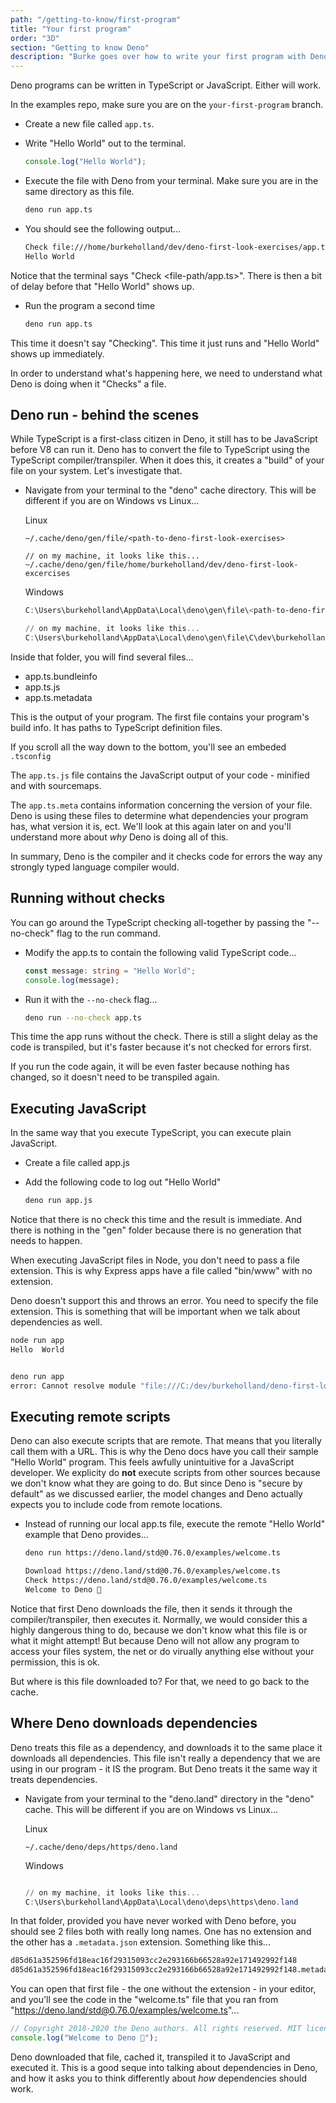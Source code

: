 ```yaml
---
path: "/getting-to-know/first-program"
title: "Your first program"
order: "3D"
section: "Getting to know Deno"
description: "Burke goes over how to write your first program with Deno and execute it with the Deno CLI."
---
```


Deno programs can be written in TypeScript or JavaScript. Either will work.

In the examples repo, make sure you are on the `your-first-program` branch.

- Create a new file called `app.ts`.

- Write "Hello World" out to the terminal.

  ```typescript
  console.log("Hello World");
  ```

- Execute the file with Deno from your terminal. Make sure you are in the same directory as this file.

  ```bash
  deno run app.ts
  ```

- You should see the following output...

  ```bash
  Check file:///home/burkeholland/dev/deno-first-look-exercises/app.ts
  Hello World
  ```

Notice that the terminal says "Check <file-path/app.ts>". There is then a bit of delay before that "Hello World" shows up.

- Run the program a second time

  ```bash
  deno run app.ts
  ```

This time it doesn't say "Checking". This time it just runs and "Hello World" shows up immediately.

In order to understand what's happening here, we need to understand what Deno is doing when it "Checks" a file.

## Deno run - behind the scenes

While TypeScript is a first-class citizen in Deno, it still has to be JavaScript before V8 can run it. Deno has to convert the file to TypeScript using the TypeScript compiler/transpiler. When it does this, it creates a "build" of your file on your system. Let's investigate that.

- Navigate from your terminal to the "deno" cache directory. This will be different if you are on Windows vs Linux...

  Linux

  ```
  ~/.cache/deno/gen/file/<path-to-deno-first-look-exercises>

  // on my machine, it looks like this...
  ~/.cache/deno/gen/file/home/burkeholland/dev/deno-first-look-excercises
  ```

  Windows

  ```powershell
  C:\Users\burkeholland\AppData\Local\deno\gen\file\<path-to-deno-first-look-exercises>

  // on my machine, it looks like this...
  C:\Users\burkeholland\AppData\Local\deno\gen\file\C\dev\burkeholland\deno-first-look-windows
  ```

Inside that folder, you will find several files...

- app.ts.bundleinfo
- app.ts.js
- app.ts.metadata

This is the output of your program. The first file contains your program's build info. It has paths to TypeScript definition files.

If you scroll all the way down to the bottom, you'll see an embeded `.tsconfig`

The `app.ts.js` file contains the JavaScript output of your code - minified and with sourcemaps.

The `app.ts.meta` contains information concerning the version of your file. Deno is using these files to determine what dependencies your program has, what version it is, ect. We'll look at this again later on and you'll understand more about _why_ Deno is doing all of this.

In summary, Deno is the compiler and it checks code for errors the way any strongly typed language compiler would.

## Running without checks

You can go around the TypeScript checking all-together by passing the "--no-check" flag to the run command.

- Modify the app.ts to contain the following valid TypeScript code...

  ```typescript
  const message: string = "Hello World";
  console.log(message);
  ```

- Run it with the `--no-check` flag...
  ```bash
  deno run --no-check app.ts
  ```

This time the app runs without the check. There is still a slight delay as the code is transpiled, but it's faster because it's not checked for errors first.

If you run the code again, it will be even faster because nothing has changed, so it doesn't need to be transpiled again.

## Executing JavaScript

In the same way that you execute TypeScript, you can execute plain JavaScript.

- Create a file called app.js
- Add the following code to log out "Hello World"

  ```bash
  deno run app.js
  ```

Notice that there is no check this time and the result is immediate. And there is nothing in the "gen" folder because there is no generation that needs to happen.

When executing JavaScript files in Node, you don't need to pass a file extension. This is why Express apps have a file called "bin/www" with no extension.

Deno doesn't support this and throws an error. You need to specify the file extension. This is something that will be important when we talk about dependencies as well.

```bash
node run app
Hello  World


deno run app
error: Cannot resolve module "file:///C:/dev/burkeholland/deno-first-look-windows/app"
```

## Executing remote scripts

Deno can also execute scripts that are remote. That means that you literally call them with a URL. This is why the Deno docs have you call their sample "Hello World" program. This feels awfully unintuitive for a JavaScript developer. We explicity do **not** execute scripts from other sources because we don't know what they are going to do. But since Deno is "secure by default" as we discussed earlier, the model changes and Deno actually expects you to include code from remote locations.

- Instead of running our local app.ts file, execute the remote "Hello World" example that Deno provides...

  ```bash
  deno run https://deno.land/std@0.76.0/examples/welcome.ts

  Download https://deno.land/std@0.76.0/examples/welcome.ts
  Check https://deno.land/std@0.76.0/examples/welcome.ts
  Welcome to Deno 🦕
  ```

Notice that first Deno downloads the file, then it sends it through the compiler/transpiler, then executes it. Normally, we would consider this a highly dangerous thing to do, because we don't know what this file is or what it might attempt! But because Deno will not allow any program to access your files system, the net or do virually anything else without your permission, this is ok.

But where is this file downloaded to? For that, we need to go back to the cache.

## Where Deno downloads dependencies

Deno treats this file as a dependency, and downloads it to the same place it downloads all dependencies. This file isn't really a dependency that we are using in our program - it IS the program. But Deno treats it the same way it treats dependencies.

- Navigate from your terminal to the "deno.land" directory in the "deno" cache. This will be different if you are on Windows vs Linux...

  Linux

  ```
  ~/.cache/deno/deps/https/deno.land
  ```

  Windows

  ```powershell

  // on my machine, it looks like this...
  C:\Users\burkeholland\AppData\Local\deno\deps\https\deno.land
  ```

In that folder, provided you have never worked with Deno before, you should see 2 files both with really long names. One has no extension and the other has a `.metadata.json` extension. Something like this...

```bash
d85d61a352596fd18eac16f29315093cc2e293166b66528a92e171492992f148
d85d61a352596fd18eac16f29315093cc2e293166b66528a92e171492992f148.metadata.json
```

You can open that first file - the one without the extension - in your editor, and you'll see the code in the "welcome.ts" file that you ran from "https://deno.land/std@0.76.0/examples/welcome.ts"...

```typescript
// Copyright 2018-2020 the Deno authors. All rights reserved. MIT license.
console.log("Welcome to Deno 🦕");
```

Deno downloaded that file, cached it, transpiled it to JavaScript and executed it. This is a good seque into talking about dependencies in Deno, and how it asks you to think differently about _how_ dependencies should work.
